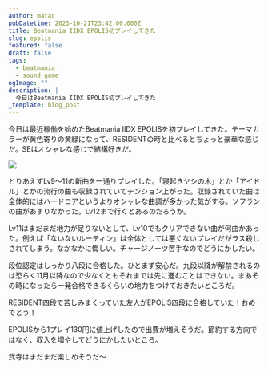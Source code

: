 ```yaml
---
author: matac
pubDatetime: 2023-10-21T23:42:00.000Z
title: Beatmania IIDX EPOLIS初プレイしてきた
slug: epolis
featured: false
draft: false
tags:
  - beatmania
  - sound_game
ogImage: ""
description: |
  今日はBeatmania IIDX EPOLIS初プレイしてきた
_template: blog_post
---
```


今日は最近稼働を始めたBeatmania IIDX EPOLISを初プレイしてきた。テーマカラーが黄色寄りの黄緑になって、RESIDENTの時と比べるとちょっと豪華な感じだ。SEはオシャレな感じで結構好きだ。

![](/img/epolis.jpg)

とりあえずLv9〜11の新曲を一通りプレイした。「寝起きヤシの木」とか「アイドル」とかの流行の曲も収録されていてテンション上がった。収録されていた曲は全体的にはハードコアというよりオシャレな曲調が多かった気がする。ソフランの曲があまりなかった。Lv12まで行くとあるのだろうか。

Lv11はまだまだ地力が足りないとして、Lv10でもクリアできない曲が何曲かあった。例えば「ないないルーティン」は全体としては悪くないプレイだがラス殺しされてしまう。なかなかに悔しい。チャージノーツ苦手なのでどうにかしたい。

段位認定はしっかり八段に合格した。ひとまず安心だ。九段以降が解禁されるのは恐らく11月以降なので少なくともそれまでは先に進むことはできない。まあその時になったら一発合格できるくらいの地力をつけておきたいところだ。

RESIDENT四段で苦しみまくっていた友人がEPOLIS四段に合格していた！おめでとう！

EPOLISから1プレイ130円に値上げしたので出費が増えそうだ。節約する方向ではなく、収入を増やしてどうにかしたいところ。

弐寺はまだまだ楽しめそうだ〜
